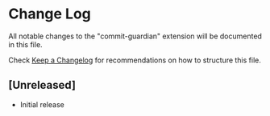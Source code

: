 # Change Log

All notable changes to the "commit-guardian" extension will be documented in this file.

Check [Keep a Changelog](http://keepachangelog.com/) for recommendations on how to structure this file.

## [Unreleased]

- Initial release